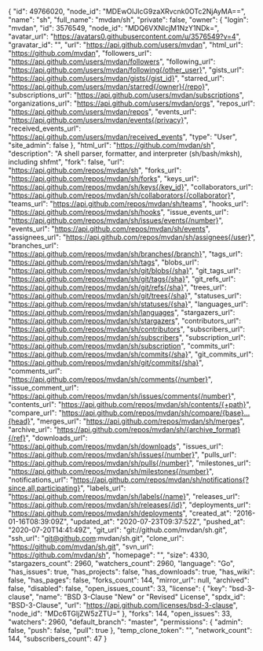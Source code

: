 {
  "id": 49766020,
  "node_id": "MDEwOlJlcG9zaXRvcnk0OTc2NjAyMA==",
  "name": "sh",
  "full_name": "mvdan/sh",
  "private": false,
  "owner": {
    "login": "mvdan",
    "id": 3576549,
    "node_id": "MDQ6VXNlcjM1NzY1NDk=",
    "avatar_url": "https://avatars0.githubusercontent.com/u/3576549?v=4",
    "gravatar_id": "",
    "url": "https://api.github.com/users/mvdan",
    "html_url": "https://github.com/mvdan",
    "followers_url": "https://api.github.com/users/mvdan/followers",
    "following_url": "https://api.github.com/users/mvdan/following{/other_user}",
    "gists_url": "https://api.github.com/users/mvdan/gists{/gist_id}",
    "starred_url": "https://api.github.com/users/mvdan/starred{/owner}{/repo}",
    "subscriptions_url": "https://api.github.com/users/mvdan/subscriptions",
    "organizations_url": "https://api.github.com/users/mvdan/orgs",
    "repos_url": "https://api.github.com/users/mvdan/repos",
    "events_url": "https://api.github.com/users/mvdan/events{/privacy}",
    "received_events_url": "https://api.github.com/users/mvdan/received_events",
    "type": "User",
    "site_admin": false
  },
  "html_url": "https://github.com/mvdan/sh",
  "description": "A shell parser, formatter, and interpreter (sh/bash/mksh), including shfmt",
  "fork": false,
  "url": "https://api.github.com/repos/mvdan/sh",
  "forks_url": "https://api.github.com/repos/mvdan/sh/forks",
  "keys_url": "https://api.github.com/repos/mvdan/sh/keys{/key_id}",
  "collaborators_url": "https://api.github.com/repos/mvdan/sh/collaborators{/collaborator}",
  "teams_url": "https://api.github.com/repos/mvdan/sh/teams",
  "hooks_url": "https://api.github.com/repos/mvdan/sh/hooks",
  "issue_events_url": "https://api.github.com/repos/mvdan/sh/issues/events{/number}",
  "events_url": "https://api.github.com/repos/mvdan/sh/events",
  "assignees_url": "https://api.github.com/repos/mvdan/sh/assignees{/user}",
  "branches_url": "https://api.github.com/repos/mvdan/sh/branches{/branch}",
  "tags_url": "https://api.github.com/repos/mvdan/sh/tags",
  "blobs_url": "https://api.github.com/repos/mvdan/sh/git/blobs{/sha}",
  "git_tags_url": "https://api.github.com/repos/mvdan/sh/git/tags{/sha}",
  "git_refs_url": "https://api.github.com/repos/mvdan/sh/git/refs{/sha}",
  "trees_url": "https://api.github.com/repos/mvdan/sh/git/trees{/sha}",
  "statuses_url": "https://api.github.com/repos/mvdan/sh/statuses/{sha}",
  "languages_url": "https://api.github.com/repos/mvdan/sh/languages",
  "stargazers_url": "https://api.github.com/repos/mvdan/sh/stargazers",
  "contributors_url": "https://api.github.com/repos/mvdan/sh/contributors",
  "subscribers_url": "https://api.github.com/repos/mvdan/sh/subscribers",
  "subscription_url": "https://api.github.com/repos/mvdan/sh/subscription",
  "commits_url": "https://api.github.com/repos/mvdan/sh/commits{/sha}",
  "git_commits_url": "https://api.github.com/repos/mvdan/sh/git/commits{/sha}",
  "comments_url": "https://api.github.com/repos/mvdan/sh/comments{/number}",
  "issue_comment_url": "https://api.github.com/repos/mvdan/sh/issues/comments{/number}",
  "contents_url": "https://api.github.com/repos/mvdan/sh/contents/{+path}",
  "compare_url": "https://api.github.com/repos/mvdan/sh/compare/{base}...{head}",
  "merges_url": "https://api.github.com/repos/mvdan/sh/merges",
  "archive_url": "https://api.github.com/repos/mvdan/sh/{archive_format}{/ref}",
  "downloads_url": "https://api.github.com/repos/mvdan/sh/downloads",
  "issues_url": "https://api.github.com/repos/mvdan/sh/issues{/number}",
  "pulls_url": "https://api.github.com/repos/mvdan/sh/pulls{/number}",
  "milestones_url": "https://api.github.com/repos/mvdan/sh/milestones{/number}",
  "notifications_url": "https://api.github.com/repos/mvdan/sh/notifications{?since,all,participating}",
  "labels_url": "https://api.github.com/repos/mvdan/sh/labels{/name}",
  "releases_url": "https://api.github.com/repos/mvdan/sh/releases{/id}",
  "deployments_url": "https://api.github.com/repos/mvdan/sh/deployments",
  "created_at": "2016-01-16T08:39:09Z",
  "updated_at": "2020-07-23T09:37:52Z",
  "pushed_at": "2020-07-20T14:41:49Z",
  "git_url": "git://github.com/mvdan/sh.git",
  "ssh_url": "git@github.com:mvdan/sh.git",
  "clone_url": "https://github.com/mvdan/sh.git",
  "svn_url": "https://github.com/mvdan/sh",
  "homepage": "",
  "size": 4330,
  "stargazers_count": 2960,
  "watchers_count": 2960,
  "language": "Go",
  "has_issues": true,
  "has_projects": false,
  "has_downloads": true,
  "has_wiki": false,
  "has_pages": false,
  "forks_count": 144,
  "mirror_url": null,
  "archived": false,
  "disabled": false,
  "open_issues_count": 33,
  "license": {
    "key": "bsd-3-clause",
    "name": "BSD 3-Clause \"New\" or \"Revised\" License",
    "spdx_id": "BSD-3-Clause",
    "url": "https://api.github.com/licenses/bsd-3-clause",
    "node_id": "MDc6TGljZW5zZTU="
  },
  "forks": 144,
  "open_issues": 33,
  "watchers": 2960,
  "default_branch": "master",
  "permissions": {
    "admin": false,
    "push": false,
    "pull": true
  },
  "temp_clone_token": "",
  "network_count": 144,
  "subscribers_count": 47
}

